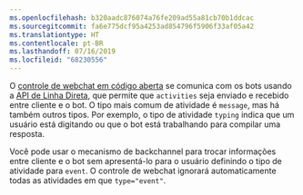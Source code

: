 ```yaml
---
ms.openlocfilehash: b320aadc876074a76fe209ad55a81cb70b1ddcac
ms.sourcegitcommit: fa6e775dcf95a4253ad854796f5906f33af05a42
ms.translationtype: HT
ms.contentlocale: pt-BR
ms.lasthandoff: 07/16/2019
ms.locfileid: "68230556"
---
```

O <a href="https://github.com/Microsoft/BotFramework-WebChat" target="_blank">controle de webchat em código aberta</a> se comunica com os bots usando a [API de Linha Direta](https://docs.botframework.com/restapi/directline3/#navtitle), que permite que `activities` seja enviado e recebido entre cliente e o bot. O tipo mais comum de atividade é `message`, mas há também outros tipos. Por exemplo, o tipo de atividade `typing` indica que um usuário está digitando ou que o bot está trabalhando para compilar uma resposta. 

Você pode usar o mecanismo de backchannel para trocar informações entre cliente e o bot sem apresentá-lo para o usuário definindo o tipo de atividade para `event`. O controle de webchat ignorará automaticamente todas as atividades em que `type="event"`.